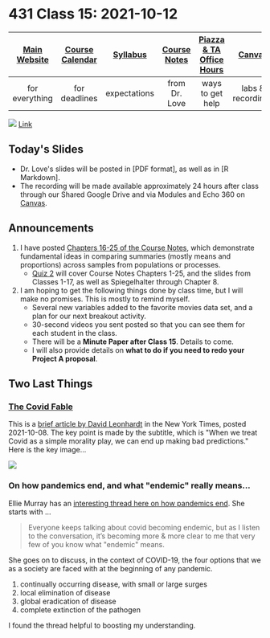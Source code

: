 # 431 Class 15: 2021-10-12

[Main Website](https://thomaselove.github.io/431/) | [Course Calendar](https://thomaselove.github.io/431/calendar.html) | [Syllabus](https://thomaselove.github.io/431-2021-syllabus/) | [Course Notes](https://thomaselove.github.io/431-notes/) | [Piazza & TA Office Hours](https://thomaselove.github.io/431/contact.html) | [Canvas](https://canvas.case.edu) | [Data and Code](https://github.com/THOMASELOVE/431-data)
:-----------: | :--------------: | :----------: | :---------: | :-------------: | :-----------: | :------------:
for everything | for deadlines | expectations | from Dr. Love | ways to get help | labs & recordings | for downloads

![](https://github.com/THOMASELOVE/431-2021/blob/main/classes/class15/images/demetri.png) [Link](https://twitter.com/PhDemetri/status/1445389517075193859)

## Today's Slides

- Dr. Love's slides will be posted in [PDF format], as well as in [R Markdown].
- The recording will be made available approximately 24 hours after class through our Shared Google Drive and via Modules and Echo 360 on [Canvas](https://canvas.case.edu).

## Announcements

1. I have posted [Chapters 16-25 of the Course Notes](https://thomaselove.github.io/431-notes/), which demonstrate fundamental ideas in comparing summaries (mostly means and proportions) across samples from populations or processes. 
    - [Quiz 2](https://github.com/THOMASELOVE/431-2021/tree/main/quizzes) will cover Course Notes Chapters 1-25, and the slides from Classes 1-17, as well as Spiegelhalter through Chapter 8.
2. I am hoping to get the following things done by class time, but I will make no promises. This is mostly to remind myself.
    - Several new variables added to the favorite movies data set, and a plan for our next breakout activity.
    - 30-second videos you sent posted so that you can see them for each student in the class.
    - There will be a **Minute Paper after Class 15**. Details to come.
    - I will also provide details on **what to do if you need to redo your Project A proposal**.

## Two Last Things

### [The Covid Fable](https://www.nytimes.com/2021/10/08/briefing/covid-restrictions-delta-caseload.html) 

This is a [brief article by David Leonhardt](https://www.nytimes.com/2021/10/08/briefing/covid-restrictions-delta-caseload.html) in the New York Times, posted 2021-10-08. The key point is made by the subtitle, which is "When we treat Covid as a simple morality play, we can end up making bad predictions." Here is the key image...

![](https://github.com/THOMASELOVE/431-2021/blob/main/classes/class15/images/covid_nyt.png)

### On how pandemics end, and what "endemic" really means...

Ellie Murray has an [interesting thread here on how pandemics end](https://twitter.com/epiellie/status/1444088804961304581?s=11). She starts with ...

> Everyone keeps talking about covid becoming endemic, but as I listen to the conversation, it’s becoming more & more clear to me that very few of you know what "endemic" means. 

She goes on to discuss, in the context of COVID-19, the four options that we as a society are faced with at the beginning of any pandemic.

1. continually occurring disease, with small or large surges
2. local elimination of disease
3. global eradication of disease
4. complete extinction of the pathogen

I found the thread helpful to boosting my understanding.
